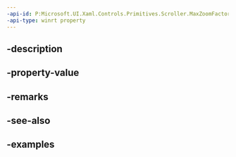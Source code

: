 ```yaml
---
-api-id: P:Microsoft.UI.Xaml.Controls.Primitives.Scroller.MaxZoomFactorProperty
-api-type: winrt property
---
```


## -description

## -property-value

## -remarks

## -see-also

## -examples


